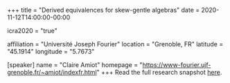 +++
title = "Derived equivalences for skew-gentle algebras"
date = 2020-11-12T14:00:00-00:00

icra2020 = "true"

affiliation = "Université Joseph Fourier"
location = "Grenoble, FR"
latitude = "45.1914"
longitude = "5.7673"

[speaker]
  name = "Claire Amiot"
  homepage = "https://www-fourier.ujf-grenoble.fr/~amiot/indexfr.html"
+++
Read the full research snapshot [here](https://www.icra2020.info/t/amiot-claire-derived-equivalences-for-skew-gentle-algebras/226).
